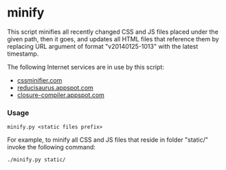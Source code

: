minify
======

This script minifies all recently changed CSS and JS files placed under the given path,
then it goes, and updates all HTML files that reference them by replacing URL argument
of format "v20140125-1013" with the latest timestamp.

The following Internet services are in use by this script:

 * [cssminifier.com](cssminifier.com)
 * [reducisaurus.appspot.com](reducisaurus.appspot.com)
 * [closure-compiler.appspot.com](closure-compiler.appspot.com)


### Usage ###

`minify.py <static files prefix>`

For example, to minify all CSS and JS files that reside in folder "static/"
invoke the following command:

  `./minify.py static/`


